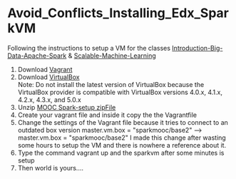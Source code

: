 # Avoid_Conflicts_Installing_Edx_SparkVM

Following the instructions to setup a VM for the classes <a href="https://www.edx.org/course/introduction-big-data-apache-spark-uc-berkeleyx-cs100-1x">Introduction-Big-Data-Apache-Spark</a> & <a href="https://www.edx.org/course/scalable-machine-learning-uc-berkeleyx-cs190-1x">Scalable-Machine-Learning</a> 

1. Download <a href="https://www.vagrantup.com/downloads.html">Vagrant</a> 
2. Download <a href="https://www.virtualbox.org/wiki/Downloads">VirtualBox</a>  
Note: Do not install the latest version of VirtualBox because the VirtualBox provider is compatible with VirtualBox versions 4.0.x, 4.1.x, 4.2.x, 4.3.x, and 5.0.x
3. Unzip <a href="https://github.com/spark-mooc/mooc-setup">MOOC Spark-setup zipFile</a>
4. Create your vagrant file and inside it copy the the Vagrantfile 
5. Change the settings of the Vagrant file because it tries to connect to an outdated box version 
master.vm.box = "sparkmooc/base2" --> master.vm.box = "sparkmooc/base2"
I made this change after wasting some hours to setup the VM and there is nowhere a reference about it.
6. Type the command vagrant up and the sparkvm after some minutes is setup
7. Then world is yours....
